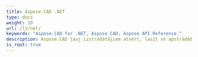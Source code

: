 ```yaml
---
title: Aspose.CAD .NET
type: docs
weight: 10
url: /lt/net/
keywords: "Aspose.CAD for .NET, Aspose CAD, Aspose API Reference."
description: Aspose.CAD ļauj izstrādātājiem atvērt, lasīt un apstrādāt AutoCAD DWG, DXF, DWT un citus CAD un BIM failu formātus, piemēram, DGN, DWF, PLT, CF2, OBJ, HPGL, IGS.
is_root: true
---
```

